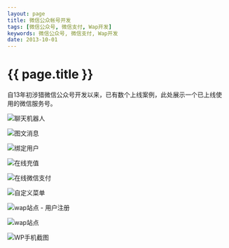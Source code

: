 ```yaml
---
layout: page
title: 微信公众帐号开发
tags: [微信公众号, 微信支付, Wap开发]
keywords: 微信公众号, 微信支付, Wap开发
date: 2013-10-01
---
```


{{ page.title }}
================

自13年初涉猎微信公众号开发以来，已有数个上线案例，此处展示一个已上线使用的微信服务号。

![聊天机器人](/images/wechat/robot.png)

![图文消息](/images/wechat/picturemsg.png)

![绑定用户](/images/wechat/binduser.png)

![在线充值](/images/wechat/charge.png)

![在线微信支付](/images/wechat/wechatpay.png)

![自定义菜单](/images/wechat/menu.png)

![wap站点 - 用户注册](/images/wechat/wapregister.png)

![wap站点](/images/wechat/wapsite.png)

![WP手机截图](/images/wechat/wphone.png)

